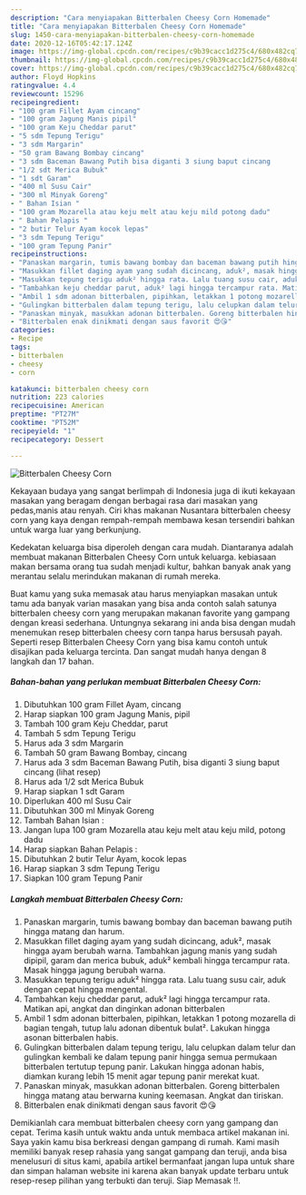 ```yaml
---
description: "Cara menyiapakan Bitterbalen Cheesy Corn Homemade"
title: "Cara menyiapakan Bitterbalen Cheesy Corn Homemade"
slug: 1450-cara-menyiapakan-bitterbalen-cheesy-corn-homemade
date: 2020-12-16T05:42:17.124Z
image: https://img-global.cpcdn.com/recipes/c9b39cacc1d275c4/680x482cq70/bitterbalen-cheesy-corn-foto-resep-utama.jpg
thumbnail: https://img-global.cpcdn.com/recipes/c9b39cacc1d275c4/680x482cq70/bitterbalen-cheesy-corn-foto-resep-utama.jpg
cover: https://img-global.cpcdn.com/recipes/c9b39cacc1d275c4/680x482cq70/bitterbalen-cheesy-corn-foto-resep-utama.jpg
author: Floyd Hopkins
ratingvalue: 4.4
reviewcount: 15296
recipeingredient:
- "100 gram Fillet Ayam cincang"
- "100 gram Jagung Manis pipil"
- "100 gram Keju Cheddar parut"
- "5 sdm Tepung Terigu"
- "3 sdm Margarin"
- "50 gram Bawang Bombay cincang"
- "3 sdm Baceman Bawang Putih bisa diganti 3 siung baput cincang           lihat resep"
- "1/2 sdt Merica Bubuk"
- "1 sdt Garam"
- "400 ml Susu Cair"
- "300 ml Minyak Goreng"
- " Bahan Isian "
- "100 gram Mozarella atau keju melt atau keju mild potong dadu"
- " Bahan Pelapis "
- "2 butir Telur Ayam kocok lepas"
- "3 sdm Tepung Terigu"
- "100 gram Tepung Panir"
recipeinstructions:
- "Panaskan margarin, tumis bawang bombay dan baceman bawang putih hingga matang dan harum."
- "Masukkan fillet daging ayam yang sudah dicincang, aduk², masak hingga ayam berubah warna. Tambahkan jagung manis yang sudah dipipil, garam dan merica bubuk, aduk² kembali hingga tercampur rata. Masak hingga jagung berubah warna."
- "Masukkan tepung terigu aduk² hingga rata. Lalu tuang susu cair, aduk dengan cepat hingga mengental."
- "Tambahkan keju cheddar parut, aduk² lagi hingga tercampur rata. Matikan api, angkat dan dinginkan adonan bitterbalen"
- "Ambil 1 sdm adonan bitterbalen, pipihkan, letakkan 1 potong mozarella di bagian tengah, tutup lalu adonan dibentuk bulat². Lakukan hingga asonan bitterbalen habis."
- "Gulingkan bitterbalen dalam tepung terigu, lalu celupkan dalam telur dan gulingkan kembali ke dalam tepung panir hingga semua permukaan bitterbalen tertutup tepung panir. Lakukan hingga adonan habis, diamkan kurang lebih 15 menit agar tepung panir merekat kuat."
- "Panaskan minyak, masukkan adonan bitterbalen. Goreng bitterbalen hingga matang atau berwarna kuning keemasan. Angkat dan tiriskan."
- "Bitterbalen enak dinikmati dengan saus favorit 😍😘"
categories:
- Recipe
tags:
- bitterbalen
- cheesy
- corn

katakunci: bitterbalen cheesy corn 
nutrition: 223 calories
recipecuisine: American
preptime: "PT27M"
cooktime: "PT52M"
recipeyield: "1"
recipecategory: Dessert

---
```



![Bitterbalen Cheesy Corn](https://img-global.cpcdn.com/recipes/c9b39cacc1d275c4/680x482cq70/bitterbalen-cheesy-corn-foto-resep-utama.jpg)

Kekayaan budaya yang sangat berlimpah di Indonesia juga di ikuti kekayaan masakan yang beragam dengan berbagai rasa dari masakan yang pedas,manis atau renyah. Ciri khas makanan Nusantara bitterbalen cheesy corn yang kaya dengan rempah-rempah membawa kesan tersendiri bahkan untuk warga luar yang berkunjung.




Kedekatan keluarga bisa diperoleh dengan cara mudah. Diantaranya adalah membuat makanan Bitterbalen Cheesy Corn untuk keluarga. kebiasaan makan bersama orang tua sudah menjadi kultur, bahkan banyak anak yang merantau selalu merindukan makanan di rumah mereka.

Buat kamu yang suka memasak atau harus menyiapkan masakan untuk tamu ada banyak varian masakan yang bisa anda contoh salah satunya bitterbalen cheesy corn yang merupakan makanan favorite yang gampang dengan kreasi sederhana. Untungnya sekarang ini anda bisa dengan mudah menemukan resep bitterbalen cheesy corn tanpa harus bersusah payah.
Seperti resep Bitterbalen Cheesy Corn yang bisa kamu contoh untuk disajikan pada keluarga tercinta. Dan sangat mudah hanya dengan 8 langkah dan 17 bahan.


<!--inarticleads1-->

##### Bahan-bahan yang perlukan membuat Bitterbalen Cheesy Corn:

1. Dibutuhkan 100 gram Fillet Ayam, cincang
1. Harap siapkan 100 gram Jagung Manis, pipil
1. Tambah 100 gram Keju Cheddar, parut
1. Tambah 5 sdm Tepung Terigu
1. Harus ada 3 sdm Margarin
1. Tambah 50 gram Bawang Bombay, cincang
1. Harus ada 3 sdm Baceman Bawang Putih, bisa diganti 3 siung baput cincang           (lihat resep)
1. Harus ada 1/2 sdt Merica Bubuk
1. Harap siapkan 1 sdt Garam
1. Diperlukan 400 ml Susu Cair
1. Dibutuhkan 300 ml Minyak Goreng
1. Tambah  Bahan Isian :
1. Jangan lupa 100 gram Mozarella atau keju melt atau keju mild, potong dadu
1. Harap siapkan  Bahan Pelapis :
1. Dibutuhkan 2 butir Telur Ayam, kocok lepas
1. Harap siapkan 3 sdm Tepung Terigu
1. Siapkan 100 gram Tepung Panir




<!--inarticleads2-->

##### Langkah membuat  Bitterbalen Cheesy Corn:

1. Panaskan margarin, tumis bawang bombay dan baceman bawang putih hingga matang dan harum.
1. Masukkan fillet daging ayam yang sudah dicincang, aduk², masak hingga ayam berubah warna. Tambahkan jagung manis yang sudah dipipil, garam dan merica bubuk, aduk² kembali hingga tercampur rata. Masak hingga jagung berubah warna.
1. Masukkan tepung terigu aduk² hingga rata. Lalu tuang susu cair, aduk dengan cepat hingga mengental.
1. Tambahkan keju cheddar parut, aduk² lagi hingga tercampur rata. Matikan api, angkat dan dinginkan adonan bitterbalen
1. Ambil 1 sdm adonan bitterbalen, pipihkan, letakkan 1 potong mozarella di bagian tengah, tutup lalu adonan dibentuk bulat². Lakukan hingga asonan bitterbalen habis.
1. Gulingkan bitterbalen dalam tepung terigu, lalu celupkan dalam telur dan gulingkan kembali ke dalam tepung panir hingga semua permukaan bitterbalen tertutup tepung panir. Lakukan hingga adonan habis, diamkan kurang lebih 15 menit agar tepung panir merekat kuat.
1. Panaskan minyak, masukkan adonan bitterbalen. Goreng bitterbalen hingga matang atau berwarna kuning keemasan. Angkat dan tiriskan.
1. Bitterbalen enak dinikmati dengan saus favorit 😍😘




Demikianlah cara membuat bitterbalen cheesy corn yang gampang dan cepat. Terima kasih untuk waktu anda untuk membaca artikel makanan ini. Saya yakin kamu bisa berkreasi dengan gampang di rumah. Kami masih memiliki banyak resep rahasia yang sangat gampang dan teruji, anda bisa menelusuri di situs kami, apabila artikel bermanfaat jangan lupa untuk share dan simpan halaman website ini karena akan banyak update terbaru untuk resep-resep pilihan yang terbukti dan teruji. Siap Memasak !!. 
